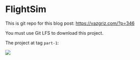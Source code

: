 # FlightSim

This is git repo for this blog post: https://vazgriz.com/?p=346

You must use Git LFS to download this project.

The project at tag `part-1`:

![](https://vazgriz.com/wp-content/uploads/2021/01/part-1-1024x575.png)
